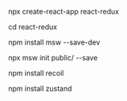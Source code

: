 npx create-react-app react-redux

cd react-redux

npm install msw --save-dev

npx msw init public/ --save

npm install recoil

npm install zustand
